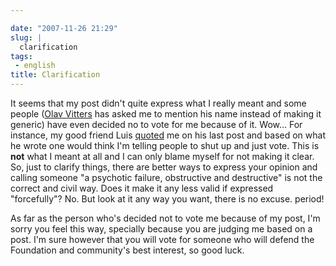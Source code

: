 ```yaml
---

date: "2007-11-26 21:29"
slug: |
  clarification
tags:
 - english
title: Clarification
---
```


It seems that my post didn't quite express what I really meant and some
people ([Olav
Vitters](http://blogs.gnome.org/ovitters/2007/11/26/purpose-of-an-election/)
has asked me to mention his name instead of making it generic) have even
decided no to vote for me because of it. Wow... For instance, my good
friend Luis
[quoted](http://tieguy.org/blog/2007/11/26/information-is-the-essence-of-good-elections/)
me on his last post and based on what he wrote one would think I'm
telling people to shut up and just vote. This is **not** what I meant at
all and I can only blame myself for not making it clear. So, just to
clarify things, there are better ways to express your opinion and
calling someone "a psychotic failure, obstructive and destructive" is
not the correct and civil way. Does it make it any less valid if
expressed "forcefully"? No. But look at it any way you want, there is no
excuse. period!

As far as the person who's decided not to vote me because of my post,
I'm sorry you feel this way, specially because you are judging me based
on a post. I'm sure however that you will vote for someone who will
defend the Foundation and community's best interest, so good luck.
